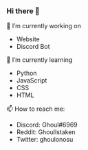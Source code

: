 ### Hi there 👋

🔭 I’m currently working on
  - Website
  - Discord Bot
 

🌱 I’m currently learning
  - Python
  - JavaScript
  - CSS
  - HTML
  
 
📫 How to reach me:
  - Discord: Ghoul#6969
  - Reddit: GhoulIstaken
  - Twitter: ghoulonosu

 
